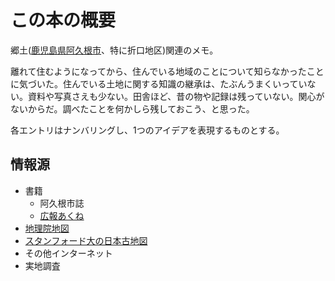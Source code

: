# この本の概要

郷土([鹿児島県阿久根市](https://maps.app.goo.gl/PvxRiVGu2V33KGfZ8)、特に折口地区)関連のメモ。

離れて住むようになってから、住んでいる地域のことについて知らなかったことに気づいた。住んでいる土地に関する知識の継承は、たぶんうまくいっていない。資料や写真さえも少ない。田舎ほど、昔の物や記録は残っていない。関心がないからだ。調べたことを何かしら残しておこう、と思った。

各エントリはナンバリングし、1つのアイデアを表現するものとする。

## 情報源

- 書籍
  - 阿久根市誌
  - [広報あくね](https://www.city.akune.lg.jp/shiseijoho/koho/kohoakune/index.html)
- [地理院地図](https://maps.gsi.go.jp/#15/32.061555/130.227513/&base=ort&ls=ort%7Cd1-no988%7Crelief%7Cpp&blend=01&disp=1001&vs=c1g1j0h0k0l0u0t0z0r0s0m0f1&d=m)
- [スタンフォード大の日本古地図](https://stanford.maps.arcgis.com/apps/SimpleViewer/index.html?appid=733446cc5a314ddf85c59ecc10321b41)
- その他インターネット
- 実地調査
